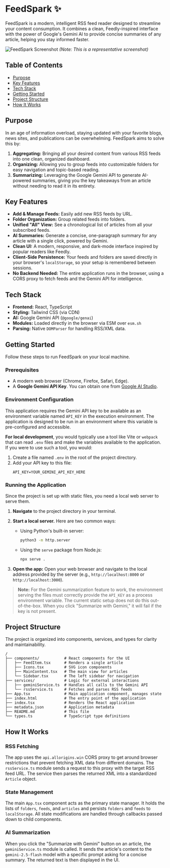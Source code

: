# FeedSpark ✨

FeedSpark is a modern, intelligent RSS feed reader designed to streamline your content consumption. It combines a clean, Feedly-inspired interface with the power of Google's Gemini AI to provide concise summaries of any article, helping you stay informed faster.

![FeedSpark Screenshot](https://storage.googleapis.com/project-screenshots/feedspark-screenshot.png)
_(Note: This is a representative screenshot)_

## Table of Contents

- [Purpose](#purpose)
- [Key Features](#key-features)
- [Tech Stack](#tech-stack)
- [Getting Started](#getting-started)
- [Project Structure](#project-structure)
- [How It Works](#how-it-works)

## Purpose

In an age of information overload, staying updated with your favorite blogs, news sites, and publications can be overwhelming. FeedSpark aims to solve this by:

1.  **Aggregating:** Bringing all your desired content from various RSS feeds into one clean, organized dashboard.
2.  **Organizing:** Allowing you to group feeds into customizable folders for easy navigation and topic-based reading.
3.  **Summarizing:** Leveraging the Google Gemini API to generate AI-powered summaries, giving you the key takeaways from an article without needing to read it in its entirety.

## Key Features

- **Add & Manage Feeds:** Easily add new RSS feeds by URL.
- **Folder Organization:** Group related feeds into folders.
- **Unified "All" View:** See a chronological list of articles from all your subscribed feeds.
- **AI Summaries:** Generate a concise, one-paragraph summary for any article with a single click, powered by Gemini.
- **Clean UI:** A modern, responsive, and dark-mode interface inspired by popular readers like Feedly.
- **Client-Side Persistence:** Your feeds and folders are saved directly in your browser's `localStorage`, so your setup is remembered between sessions.
- **No Backend Needed:** The entire application runs in the browser, using a CORS proxy to fetch feeds and the Gemini API for intelligence.

## Tech Stack

- **Frontend:** React, TypeScript
- **Styling:** Tailwind CSS (via CDN)
- **AI:** Google Gemini API (`@google/genai`)
- **Modules:** Loaded directly in the browser via ESM over `esm.sh`
- **Parsing:** Native `DOMParser` for handling RSS/XML data.

## Getting Started

Follow these steps to run FeedSpark on your local machine.

### Prerequisites

- A modern web browser (Chrome, Firefox, Safari, Edge).
- A **Google Gemini API Key**. You can obtain one from [Google AI Studio](https://aistudio.google.com/app/apikey).

### Environment Configuration

This application requires the Gemini API key to be available as an environment variable named `API_KEY` in the execution environment. The application is designed to be run in an environment where this variable is pre-configured and accessible.

**For local development**, you would typically use a tool like Vite or `webpack` that can read `.env` files and make the variables available to the application. If you were to use such a tool, you would:

1.  Create a file named `.env` in the root of the project directory.
2.  Add your API key to this file:
    ```
    API_KEY=YOUR_GEMINI_API_KEY_HERE
    ```

### Running the Application

Since the project is set up with static files, you need a local web server to serve them.

1.  **Navigate** to the project directory in your terminal.
2.  **Start a local server.** Here are two common ways:

    - Using Python's built-in server:
      ```bash
      python3 -m http.server
      ```
    - Using the `serve` package from Node.js:
      ```bash
      npx serve .
      ```

3.  **Open the app:** Open your web browser and navigate to the local address provided by the server (e.g., `http://localhost:8000` or `http://localhost:3000`).

> **Note:** For the Gemini summarization feature to work, the environment serving the files must correctly provide the `API_KEY` as a process environment variable. The current static setup does not do this out-of-the-box. When you click "Summarize with Gemini," it will fail if the key is not present.

## Project Structure

The project is organized into components, services, and types for clarity and maintainability.

```
/
├── components/           # React components for the UI
│   ├── FeedItem.tsx      # Renders a single article
│   ├── Icons.tsx         # SVG icon components
│   ├── MainContent.tsx   # The main view for articles
│   └── Sidebar.tsx       # The left sidebar for navigation
├── services/             # Logic for external interactions
│   ├── geminiService.ts  # Handles all calls to the Gemini API
│   └── rssService.ts     # Fetches and parses RSS feeds
├── App.tsx               # Main application component, manages state
├── index.html            # The entry point of the application
├── index.tsx             # Renders the React application
├── metadata.json         # Application metadata
├── README.md             # This file
└── types.ts              # TypeScript type definitions
```

## How It Works

### RSS Fetching

The app uses the `api.allorigins.win` CORS proxy to get around browser restrictions that prevent fetching XML data from different domains. The `rssService.ts` module sends a request to this proxy with the target RSS feed URL. The service then parses the returned XML into a standardized `Article` object.

### State Management

The main `App.tsx` component acts as the primary state manager. It holds the lists of `folders`, `feeds`, and `articles` and persists `folders` and `feeds` to `localStorage`. All state modifications are handled through callbacks passed down to child components.

### AI Summarization

When you click the "Summarize with Gemini" button on an article, the `geminiService.ts` module is called. It sends the article's content to the `gemini-2.5-flash` model with a specific prompt asking for a concise summary. The returned text is then displayed in the UI.
